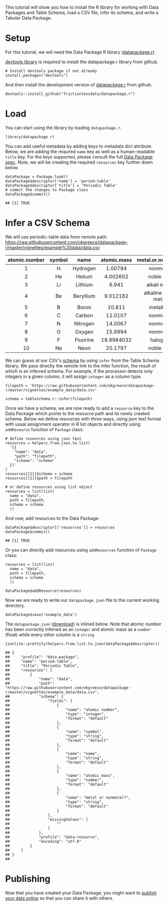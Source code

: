 This tutorial will show you how to install the R library for working
with Data Packages and Table Schema, load a CSV file, infer its schema,
and write a Tabular Data Package.

Setup
=====

For this tutorial, we will need the Data Package R library
([datapackage.r](https://github.com/frictionlessdata/datapackage-r)).

[devtools library](https://cran.r-project.org/package=devtools) is
required to install the datapackage.r library from github.

    # Install devtools package if not already
    install.packages("devtools")

And then install the development version of
[datapackage.r](https://github.com/frictionlessdata/datapackage-r) from
github.

    devtools::install_github("frictionlessdata/datapackage.r")

Load
====

You can start using the library by loading `datapackage.r`.

    library(datapackage.r)

You can add useful metadata by adding keys to metadata dict attribute.
Below, we are adding the required `name` key as well as a human-readable
`title` key. For the keys supported, please consult the full [Data
Package spec](https://frictionlessdata.io/specs/data-package/#metadata).
Note, we will be creating the required `resources` key further down
below.

    dataPackage = Package.load()
    dataPackage$descriptor['name'] = 'period-table'
    dataPackage$descriptor['title'] = 'Periodic Table'
    # commit the changes to Package class
    dataPackage$commit()

    ## [1] TRUE

Infer a CSV Schema
==================

We will use periodic-table data from remote path:
<https://raw.githubusercontent.com/okgreece/datapackage-r/master/vignettes/example%20data/data.csv>

<table>
<thead>
<tr class="header">
<th align="center">atomic.number</th>
<th align="center">symbol</th>
<th align="center">name</th>
<th align="center">atomic.mass</th>
<th align="center">metal.or.nonmetal.</th>
</tr>
</thead>
<tbody>
<tr class="odd">
<td align="center">1</td>
<td align="center">H</td>
<td align="center">Hydrogen</td>
<td align="center">1.00794</td>
<td align="center">nonmetal</td>
</tr>
<tr class="even">
<td align="center">2</td>
<td align="center">He</td>
<td align="center">Helium</td>
<td align="center">4.002602</td>
<td align="center">noble gas</td>
</tr>
<tr class="odd">
<td align="center">3</td>
<td align="center">Li</td>
<td align="center">Lithium</td>
<td align="center">6.941</td>
<td align="center">alkali metal</td>
</tr>
<tr class="even">
<td align="center">4</td>
<td align="center">Be</td>
<td align="center">Beryllium</td>
<td align="center">9.012182</td>
<td align="center">alkaline earth metal</td>
</tr>
<tr class="odd">
<td align="center">5</td>
<td align="center">B</td>
<td align="center">Boron</td>
<td align="center">10.811</td>
<td align="center">metalloid</td>
</tr>
<tr class="even">
<td align="center">6</td>
<td align="center">C</td>
<td align="center">Carbon</td>
<td align="center">12.0107</td>
<td align="center">nonmetal</td>
</tr>
<tr class="odd">
<td align="center">7</td>
<td align="center">N</td>
<td align="center">Nitrogen</td>
<td align="center">14.0067</td>
<td align="center">nonmetal</td>
</tr>
<tr class="even">
<td align="center">8</td>
<td align="center">O</td>
<td align="center">Oxygen</td>
<td align="center">15.9994</td>
<td align="center">nonmetal</td>
</tr>
<tr class="odd">
<td align="center">9</td>
<td align="center">F</td>
<td align="center">Fluorine</td>
<td align="center">18.9984032</td>
<td align="center">halogen</td>
</tr>
<tr class="even">
<td align="center">10</td>
<td align="center">Ne</td>
<td align="center">Neon</td>
<td align="center">20.1797</td>
<td align="center">noble gas</td>
</tr>
</tbody>
</table>

We can guess at our CSV's
[schema](https://frictionlessdata.io/guides/table-schema/) by using
`infer` from the Table Schema library. We pass directly the remote link
to the infer function, the result of which is an inferred schema. For
example, if the processor detects only integers in a given column, it
will assign `integer` as a column type.

    filepath = 'https://raw.githubusercontent.com/okgreece/datapackage-r/master/vignettes/example_data/data.csv'

    schema = tableschema.r::infer(filepath)

Once we have a schema, we are now ready to add a `resource` key to the
Data Package which points to the resource path and its newly created
schema. Below we define resources with three ways, using json text
format with usual assignment operator in R list objects and directly
using `addResource` function of `Package` class:

    # define resources using json text 
    resources = helpers.from.json.to.list(
      '[{
        "name": "data",
        "path": "filepath",
        "schema": "schema"
      }]'
    )
    resources[[1]]$schema = schema
    resources[[1]]$path = filepath

    # or define resources using list object
    resources = list(list(
      name = "data",
      path = filepath,
      schema = schema
      ))

And now, add resources to the Data Package:

    dataPackage$descriptor[['resources']] = resources
    dataPackage$commit()

    ## [1] TRUE

Or you can directly add resources using `addResources` function of
`Package` class:

    resources = list(list(
      name = "data",
      path = filepath,
      schema = schema
      ))

    dataPackage$addResource(resources)

Now we are ready to write our `datapackage.json` file to the current
working directory.

    dataPackage$save('example_data')

The `datapackage.json`
([download](https://raw.githubusercontent.com/okgreece/datapackage-r/master/vignettes/example_data/package.json))
is inlined below. Note that atomic number has been correctly inferred as
an `integer` and atomic mass as a `number` (float) while every other
column is a `string`.

    jsonlite::prettify(helpers.from.list.to.json(dataPackage$descriptor))

    ## {
    ##     "profile": "data-package",
    ##     "name": "period-table",
    ##     "title": "Periodic Table",
    ##     "resources": [
    ##         {
    ##             "name": "data",
    ##             "path": "https://raw.githubusercontent.com/okgreece/datapackage-r/master/vignettes/example_data/data.csv",
    ##             "schema": {
    ##                 "fields": [
    ##                     {
    ##                         "name": "atomic number",
    ##                         "type": "integer",
    ##                         "format": "default"
    ##                     },
    ##                     {
    ##                         "name": "symbol",
    ##                         "type": "string",
    ##                         "format": "default"
    ##                     },
    ##                     {
    ##                         "name": "name",
    ##                         "type": "string",
    ##                         "format": "default"
    ##                     },
    ##                     {
    ##                         "name": "atomic mass",
    ##                         "type": "number",
    ##                         "format": "default"
    ##                     },
    ##                     {
    ##                         "name": "metal or nonmetal?",
    ##                         "type": "string",
    ##                         "format": "default"
    ##                     }
    ##                 ],
    ##                 "missingValues": [
    ##                     ""
    ##                 ]
    ##             },
    ##             "profile": "data-resource",
    ##             "encoding": "utf-8"
    ##         }
    ##     ]
    ## }
    ## 

Publishing
==========

Now that you have created your Data Package, you might want to [publish
your data online](https://frictionlessdata.io/guides/publish-online/) so
that you can share it with others.
